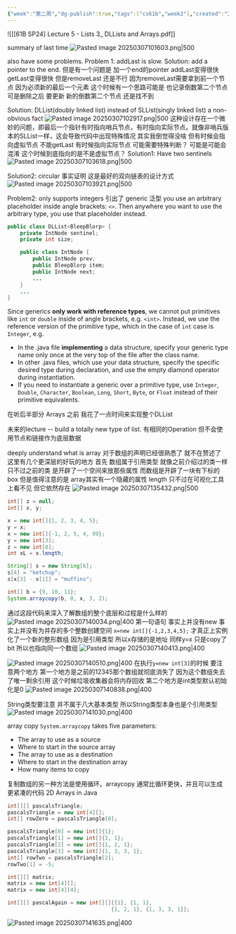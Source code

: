 ```yaml
---
{"week":"第二周","dg-publish":true,"tags":["cs61b","week2"],"created":"2025-03-07T10:12:16.731+08:00","updated":"2025-04-19T09:50:26.575+08:00","permalink":"/CS 61B/Lecture 05 List III DLList and Arrays/","dgPassFrontmatter":true,"noteIcon":""}
---
```



![[[61B SP24] Lecture 5 - Lists 3_ DLLists and Arrays.pdf]]

summary of last time
![Pasted image 20250307101603.png|500](/img/user/accessory/Pasted%20image%2020250307101603.png)

also have some problems.
Problem 1:  addLast is slow.
Solution: add a pointer to the end.
但是有一个问题是 加一个end的pointer   addLast变得很快  getLast变得很快
但是removeLast 还是不行
因为removeLast需要拿到前一个节点  因为必须新的最后一个元素
这个时候有一个思路可能是 也记录倒数第二个节点  可是删除之后 要更新 新的倒数第二个节点  还是找不到

Solution: DLList(doubly linked list) instead of SLList(singly linked list)
a non-obvious fact
![Pasted image 20250307102917.png|500](/img/user/accessory/Pasted%20image%2020250307102917.png)
这种设计存在一个微妙的问题，即最后一个指针有时指向哨兵节点，有时指向实际节点。就像非哨兵版本的SLList一样，这会导致代码中出现特殊情况
其实我倒觉得没啥  但有时候会指向虚拟节点  不能getLast  有时候指向实际节点 可能需要特殊判断？
可能是可能会混淆 这个时候到底指向的是不是虚拟节点？
Solution1: Have two sentinels
![Pasted image 20250307103618.png|500](/img/user/accessory/Pasted%20image%2020250307103618.png)

Solution2: circular
事实证明 这是最好的双向链表的设计方式
![Pasted image 20250307103921.png|500](/img/user/accessory/Pasted%20image%2020250307103921.png)

Problem2: only supports integers
引出了 generic  泛型
you use an arbitrary placeholder inside angle brackets: `<>`. Then anywhere you want to use the arbitrary type, you use that placeholder instead.
```java
public class DLList<BleepBlorp> {
    private IntNode sentinel;
    private int size;

    public class IntNode {
        public IntNode prev;
        public BleepBlorp item;
        public IntNode next;
        ...
    }
    ...
}
```
Since generics **only work with reference types**, we cannot put primitives like `int` or `double` inside of angle brackets, e.g. `<int>`. Instead, we use the reference version of the primitive type, which in the case of `int` case is `Integer`, e.g.
-   In the .java file **implementing** a data structure, specify your generic type name only once at the very top of the file after the class name.
- In other .java files, which use your data structure, specify the specific desired type during declaration, and use the empty diamond operator during instantiation.
- If you need to instantiate a generic over a primitive type, use `Integer`, `Double`, `Character`, `Boolean`, `Long`, `Short`, `Byte`, or `Float` instead of their primitive equivalents.

在听后半部分 Arrays 之前 我花了一点时间来实现整个DLList

未来的lecture --  build a totally new type of list. 
有相同的Operation  但不会使用节点和链接作为底层数据

deeply understand what is array
对于数组的声明已经很熟悉了 就不在赘述了
这里有几个更深层的好玩的地方
首先 数组属于引用类型  就像之前介绍过的类一样 只不过之前的类 是开辟了一个空间来放那些属性  而数组是开辟了一块有下标的box
但是值得注意的是 array其实有一个隐藏的属性  length   只不过在可视化工具上看不见  但它依然存在
![Pasted image 20250307135432.png|500](/img/user/accessory/Pasted%20image%2020250307135432.png)

```java
int[] z = null;
int[] x, y;

x = new int[]{1, 2, 3, 4, 5};
y = x;
x = new int[]{-1, 2, 5, 4, 99};
y = new int[3];
z = new int[0];
int xL = x.length;

String[] s = new String[6];
s[4] = "ketchup";
s[x[3] - x[1]] = "muffins";

int[] b = {9, 10, 11};
System.arraycopy(b, 0, x, 3, 2);
```
通过这段代码来深入了解数组的整个底层和过程是什么样的
![Pasted image 20250307140034.png|400](/img/user/accessory/Pasted%20image%2020250307140034.png)
第一句语句 事实上并没有new  事实上并没有为并存的多个整数创建空间
`x=new int[]{-1,2,3,4,5};` 才真正上实例化了一个新的整形数组
因为是引用类型 所以x存储的是地址
同样y=x 只是copy了bit  所以也指向同一个数组
![Pasted image 20250307140413.png|400](/img/user/accessory/Pasted%20image%2020250307140413.png)

![Pasted image 20250307140510.png|400](/img/user/accessory/Pasted%20image%2020250307140510.png)
在执行`y=new int[3]`的时候 要注意两个地方
第一个地方是之前的12345那个数组就彻底消失了  因为这个数组失去了唯一剩余引用 这个时候垃圾收集器会将内存回收
第二个地方是int类型默认初始化是0
![Pasted image 20250307140838.png|400](/img/user/accessory/Pasted%20image%2020250307140838.png)

String类型要注意 并不属于八大基本类型  所以String类型本身也是个引用类型
![Pasted image 20250307141030.png|400](/img/user/accessory/Pasted%20image%2020250307141030.png)

array copy
`System.arraycopy` takes five parameters:
- The array to use as a source
- Where to start in the source array
- The array to use as a destination
- Where to start in the destination array
- How many items to copy

复制数组的另一种方法是使用循环。arraycopy 通常比循环更快，并且可以生成更紧凑的代码
2D Arrays in Java
```java
int[][] pascalsTriangle;
pascalsTriangle = new int[4][];
int[] rowZero = pascalsTriangle[0];

pascalsTriangle[0] = new int[]{1};
pascalsTriangle[1] = new int[]{1, 1};
pascalsTriangle[2] = new int[]{1, 2, 1};
pascalsTriangle[3] = new int[]{1, 3, 3, 1};
int[] rowTwo = pascalsTriangle[2];
rowTwo[1] = -5;

int[][] matrix;
matrix = new int[4][];
matrix = new int[4][4];

int[][] pascalAgain = new int[][]{{1}, {1, 1},
                                 {1, 2, 1}, {1, 3, 3, 1}};
```

![Pasted image 20250307141635.png|400](/img/user/accessory/Pasted%20image%2020250307141635.png)

